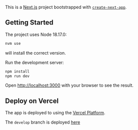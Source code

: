 This is a [Next.js](https://nextjs.org/) project bootstrapped with [`create-next-app`](https://github.com/vercel/next.js/tree/canary/packages/create-next-app).

## Getting Started

The project uses Node 18.17.0:

```bash
nvm use
```
will install the correct version.

Run the development server:

```bash
npm install
npm run dev
```

Open [http://localhost:3000](http://localhost:3000) with your browser to see the result.


## Deploy on Vercel

The app is deployed to using the [Vercel Platform](https://vercel.com/new?utm_medium=default-template&filter=next.js&utm_source=create-next-app&utm_campaign=create-next-app-readme).

The `develop` branch is deployed [here](https://wiebecool-oizfuyimn-tom-cools-projects.vercel.app/)
